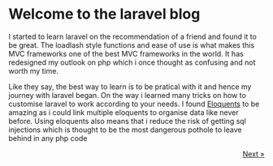 # Welcome to the laravel blog
I started to learn laravel on the recommendation of a friend and found it to be great. The loadlash style functions and ease of use is what makes this MVC frameworks one of the best MVC frameworks in the world. It has redesigned my outlook on php which i once thought as confusing and not worth my time. 

Like they say, the best way to learn is to be pratical with it and hence my journey with laravel began. On the way i learned many tricks on how to customise laravel to work according to your needs. I found [Eloquents](https://laravel.com/docs/5.4/eloquent) to be amazing as i could link multiple eloquents to organise data like never before. Using eloquents also means that i reduce the risk of getting sql injections which is thought to be the most dangerous pothole to leave behind in any php code


<a class="btn-nav next" href="/laravel/what_is_laravel" style="float: right;">Next &raquo;</a>


